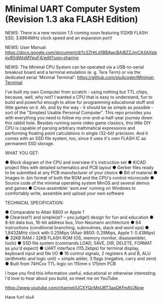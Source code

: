 # Minimal UART Computer System (Revision 1.3 aka FLASH Edition)

NEWS: There is a new revision 1.5 coming soon featuring 512KB FLASH SSD, 3.6864MHz clock speed and an expansion port!

NEWS: User Manual: https://docs.google.com/document/d/1c2ZHtLd1BBAwcBAjBZZJmCA3AXpbpv80dlAtsMYpuF4/edit?usp=sharing

NEWS: The Minimal CPU System can be operated via a USB-to-serial breakout board and a terminal emulation (e. g. Tera Term) or via the dedicated serial 'Minimal Terminal': https://github.com/slu4coder/Minimal-Terminal

I've built my own Computer from scratch - using nothing but TTL chips, because, well, why not? I wanted a CPU that is easy to understand, fun to build and powerful enough to allow for programming educational stuff and little games on it. Ah, and by the way - it should be as simple as possible - sort of the "Simplest Usable Personal Computer". This repo provides you with everything you need to follow my one-and-a-half-year journey down this rabbit hole. Besides running some video game classics, this little DIY CPU is capable of parsing arbitrary mathmatical expressions and performing floating point calculations in single (32-bit) precision. And it comes with an SSD file system, too, since it uses it's own FLASH IC as permanent SSD storage.

WHAT YOU GET:

  ● Block diagram of the CPU and overview it's instruction set
  ● KiCAD project files with detailed schematics and PCB layout
  ● Gerber files ready to be submitted at any PCB manufacturer of your choice
  ● Bill of material
  ● Images in .bin format of both the ROM and the CPU's control microcode
  ● Source code of the minimal operating system MinOS and several demos and games
  ● Cross-assembler 'asm.exe' running on Windows to comfortably write, assemble and upload your own software

TECHNICAL SPECIFICATION:
  
  ● Comparable to Altair 8800 or Apple 1  
  ● Clear(est?) and simple(st? – you judge!) design for fun and education
  ● 8-bit data bus, 16-bit address bus, Von-Neumann architecture
  ● 64 instructions (conditional branching, subroutines, stack and word ops)
  ● 1,8432MHz clock with 0.25Mips (Altair 8800: 0.29Mips, Apple 1: 0.43Mips)
  ● 32KB RAM / 32KB FLASH ROM (OS, memory monitor, disassembler, tools)
  ● SSD file system (commands LOAD, SAVE, DIR, DELETE, FORMAT as you'd expect)
  ● UART interface (115.2kbps) for terminal display, keyboard input and file I/O
  ● 16 control signals, 2 registers A and B, ALU (arithmetic and logic unit) = simple adder, 3 flags (negative, carry and zero)
  ● Built from 74HCxx TTL logic on 115mm x 175mm PCB

I hope you find this information useful, educational or otherwise interesting. I'd love to hear about you build, so meet me on YouTube.

https://www.youtube.com/channel/UCXYQcMpUBT3aaQKfmAVJNow

Have fun!
slu4
